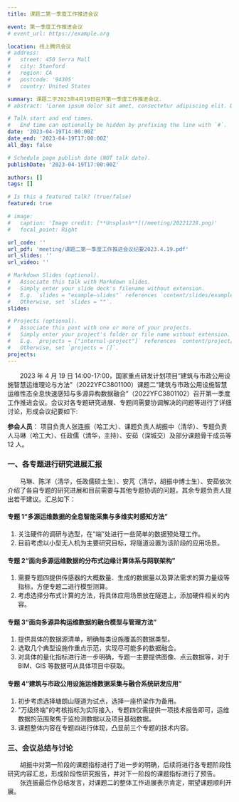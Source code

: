 ```yaml
---
title: 课题二第一季度工作推进会议

event: 第一季度工作推进会议
# event_url: https://example.org

location: 线上腾讯会议
# address:
#   street: 450 Serra Mall
#   city: Stanford
#   region: CA
#   postcode: '94305'
#   country: United States

summary: 课题二于2023年4月19日召开第一季度工作推进会议.
# abstract: 'Lorem ipsum dolor sit amet, consectetur adipiscing elit. Duis posuere tellusac convallis placerat. Proin tincidunt magna sed ex sollicitudin condimentum. Sed ac faucibus dolor, scelerisque sollicitudin nisi. Cras purus urna, suscipit quis sapien eu, pulvinar tempor diam.'

# Talk start and end times.
#   End time can optionally be hidden by prefixing the line with `#`.
date: '2023-04-19T14:00:00Z'
date_end: '2023-04-19T17:00:00Z'
all_day: false

# Schedule page publish date (NOT talk date).
publishDate: '2023-04-19T17:00:00Z'

authors: []
tags: []

# Is this a featured talk? (true/false)
featured: true

# image:
#   caption: 'Image credit: [**Unsplash**](/meeting/20221228.png)'
#   focal_point: Right

url_code: ''
url_pdf: 'meeting/课题二第一季度工作推进会议纪要2023.4.19.pdf'
url_slides: ''
url_video: ''

# Markdown Slides (optional).
#   Associate this talk with Markdown slides.
#   Simply enter your slide deck's filename without extension.
#   E.g. `slides = "example-slides"` references `content/slides/example-slides.md`.
#   Otherwise, set `slides = ""`.
slides:

# Projects (optional).
#   Associate this post with one or more of your projects.
#   Simply enter your project's folder or file name without extension.
#   E.g. `projects = ["internal-project"]` references `content/project/deep-learning/index.md`.
#   Otherwise, set `projects = []`.
projects:
---
```

&emsp;&emsp;2023 年 4 月 19 日 14:00-17:00，国家重点研发计划项目“建筑与市政公用设施智慧运维理论与方法”（2022YFC3801100）课题二“建筑与市政公用设施智慧运维性态全息快速感知与多源异构数据融合”（2022YFC3801102）召开第一季度工作推进会议。会议对各专题研究进展、专题间需要协调解决的问题等进行了详细讨论，形成会议纪要如下:

**参会人员**： 项目负责人张连振（哈工大）、课题负责人胡振中（清华）、专题负责人马琳（哈工大）、任政儒（清华，主持）、安茹（深城交）及部分课题骨干成员等 12 人。
### 一、各专题进行研究进展汇报
&emsp;&emsp;马琳、陈洋（清华，任政儒硕士生）、安芃（清华，胡振中博士生）、安茹依次介绍了各自专题的研究进展和目前需要与其他专题协调的问题，其余专题负责人提出若干建议。汇总如下：
#### 专题 1“多源运维数据的全息智能采集与多维实时感知方法”
1. 关注硬件的调研与选型，在“端”处进行一些简单的数据预处理工作。
2. 目前考虑以小型无人机为主要研究目标，将隧道设置为该阶段的应用场景。
#### 专题 2“面向多源运维数据的分布式边缘计算体系与网联架构”
1. 需要专题四提供传感器的大概数量、生成的数据量以及算法需求的算力量级等指标，方便专题二进行模型测算。
2. 考虑选择分布式计算的方法，将具体应用场景放在隧道上，添加硬件相关的内容。
#### 专题 3“面向多源异构运维数据的融合模型与管理方法”
1. 提供具体的数据源清单，明确每类设施覆盖的数据类型。
2. 选取几个典型设施作重点示范，实现尽可能多的数据融合。
3. 对具体的量化指标进行进一步明确，专题一主要提供图像、点云数据等，对于 BIM、GIS 等数据可从具体项目中获取。
#### 专题 4“建筑与市政公用设施运维数据采集与融合系统研发应用”
1. 初步考虑选择塘朗山隧道为试点，选择一座桥梁作为备用。
2. "万级终端"的考核指标为实际接入，专题四仅需提供一项技术报告即可，运维数据的范围聚焦于监检测数据以及项目基础数据。
3. 课题整体内容在专题四进行体现，凸显前三个专题的技术内容。
### 三、会议总结与讨论
&emsp;&emsp;胡振中对第一阶段的课题指标进行了进一步的明确，后续将进行各专题阶段性研究内容汇总，形成阶段性研究报告，并对下一阶段的课题指标进行了预告。<br>&emsp;&emsp;张连振最后作总结发言，对课题二的整体工作进展表示肯定，期望课题顺利开展。


<!-- 可以把图片放到static/xxx/里面，这样就可以调用了 -->
<!-- [[PDF](</meeting/“课题二启动会”会议纪要2022.12.28.pdf>)]  -->